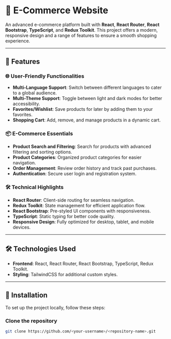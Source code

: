 # 🛒 E-Commerce Website  

An advanced e-commerce platform built with **React**, **React Router**, **React Bootstrap**, **TypeScript**, and **Redux Toolkit**. This project offers a modern, responsive design and a range of features to ensure a smooth shopping experience.  

---

## 🚀 Features  

### 🌐 User-Friendly Functionalities  
- **Multi-Language Support**: Switch between different languages to cater to a global audience.  
- **Multi-Theme Support**: Toggle between light and dark modes for better accessibility.  
- **Favorites/Wishlist**: Save products for later by adding them to your favorites.  
- **Shopping Cart**: Add, remove, and manage products in a dynamic cart.  

### 📦 E-Commerce Essentials  
- **Product Search and Filtering**: Search for products with advanced filtering and sorting options.  
- **Product Categories**: Organized product categories for easier navigation.  
- **Order Management**: Review order history and track past purchases.  
- **Authentication**: Secure user login and registration system.  

### 🛠️ Technical Highlights  
- **React Router**: Client-side routing for seamless navigation.  
- **Redux Toolkit**: State management for efficient application flow.  
- **React Bootstrap**: Pre-styled UI components with responsiveness.  
- **TypeScript**: Static typing for better code quality.  
- **Responsive Design**: Fully optimized for desktop, tablet, and mobile devices.  

---

## 🛠️ Technologies Used  

- **Frontend**: React, React Router, React Bootstrap, TypeScript, Redux Toolkit.  
- **Styling**: TailwindCSS for additional custom styles.  

---

## 📖 Installation  

To set up the project locally, follow these steps:  

### Clone the repository  
```bash  
git clone https://github.com/<your-username>/<repository-name>.git  
